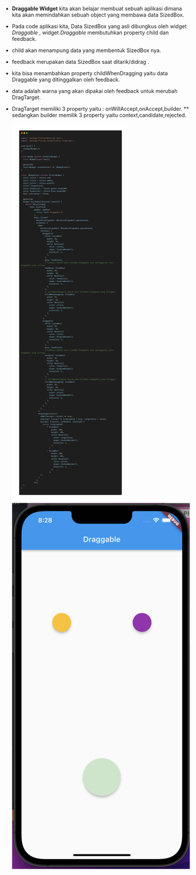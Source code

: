 - **Draggable Widget** kita akan belajar membuat sebuah aplikasi dimana kita akan memindahkan sebuah object yang membawa data SizedBox.

* Pada code aplikasi kita, Data SizedBox yang asli dibungkus oleh widget _Draggable_ , widget _Draggable_ membutuhkan property child dan feedback.
* child akan menampung data yang membentuk SizedBox nya.
* feedback merupakan data SizedBox saat ditarik/didrag .
* kita bisa menambahkan property childWhenDragging yaitu data Draggable yang ditinggalkan oleh feedback.
* data adalah warna yang akan dipakai oleh feedback untuk merubah DragTarget.
* DragTarget memiliki 3 property yaitu : onWillAccept,onAccept,builder.
  \*\* sedangkan builder memilik 3 property yaitu context,candidate,rejected.

  ![Draggable](images/draggable.png)
  ![Preview Draggable](images/preview_draggable.png)
